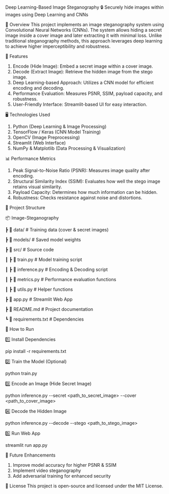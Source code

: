 Deep Learning-Based Image Steganography
🔒 Securely hide images within images using Deep Learning and CNNs



📌 Overview
This project implements an image steganography system using Convolutional Neural Networks (CNNs). The system allows hiding a secret image inside a cover image and later extracting it with minimal loss. Unlike traditional steganography methods, this approach leverages deep learning to achieve higher imperceptibility and robustness.



🚀 Features
1. Encode (Hide Image): Embed a secret image within a cover image.
2. Decode (Extract Image): Retrieve the hidden image from the stego image.
3. Deep Learning-based Approach: Utilizes a CNN model for efficient encoding and decoding.
4. Performance Evaluation: Measures PSNR, SSIM, payload capacity, and robustness.
5. User-Friendly Interface: Streamlit-based UI for easy interaction.



🖥️ Technologies Used
1. Python (Deep Learning & Image Processing)
2. TensorFlow / Keras (CNN Model Training)
3. OpenCV (Image Preprocessing)
4. Streamlit (Web Interface)
5. NumPy & Matplotlib (Data Processing & Visualization)



📊 Performance Metrics
1. Peak Signal-to-Noise Ratio (PSNR): Measures image quality after encoding.
2. Structural Similarity Index (SSIM): Evaluates how well the stego image retains visual similarity.
3. Payload Capacity: Determines how much information can be hidden.
4. Robustness: Checks resistance against noise and distortions.



📂 Project Structure

📦 Image-Steganography

 ┣ 📂 data/                  # Training data (cover & secret images)

 ┣ 📂 models/                # Saved model weights

 ┣ 📂 src/                   # Source code

 ┃ ┣ 📜 train.py             # Model training script

 ┃ ┣ 📜 inference.py         # Encoding & Decoding script

 ┃ ┣ 📜 metrics.py           # Performance evaluation functions

 ┃ ┣ 📜 utils.py             # Helper functions

 ┣ 📜 app.py                 # Streamlit Web App

 ┣ 📜 README.md              # Project documentation
 
 ┗ 📜 requirements.txt       # Dependencies



📌 How to Run

1️⃣ Install Dependencies

pip install -r requirements.txt

2️⃣ Train the Model (Optional)

python train.py

3️⃣ Encode an Image (Hide Secret Image)

python inference.py --secret <path_to_secret_image> --cover <path_to_cover_image>

4️⃣ Decode the Hidden Image

python inference.py --decode --stego <path_to_stego_image>

5️⃣ Run Web App

streamlit run app.py



📌 Future Enhancements
1. Improve model accuracy for higher PSNR & SSIM
2. Implement video steganography
3. Add adversarial training for enhanced security



📜 License
This project is open-source and licensed under the MIT License.